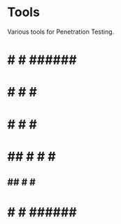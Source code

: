 # Tools

Various tools for Penetration Testing.

#    # # ###### ###### 
#    # #     #  #      
#    # #    #   #####  
# ## # #   #    #      
##  ## #  #     #      
#    # # ###### ######
